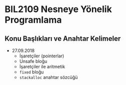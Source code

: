 # BIL2109 Nesneye Yönelik Programlama

## Konu Başlıkları ve Anahtar Kelimeler

- 27.09.2018
  - İşaretçiler (pointerlar)
  - Unsafe bloğu
  - İşaretçiler ile aritmetik
  - `fixed` bloğu
  - `stackalloc` anahtar sözcüğü
